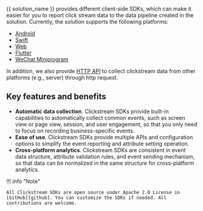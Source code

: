 
{{ solution_name }} provides different client-side SDKs, which can make it easier for you to report click stream data to the data pipeline created in the solution. Currently, the solution supports the following platforms:

- [Android](./android.md) 
- [Swift](./swift.md)  
- [Web](./web.md)
- [Flutter](./flutter.md)
- [WeChat Miniprogram](./wechat.md)

In addition, we also provide [HTTP API](./http-api.md) to collect clickstream data from other platforms (e.g., server) through http request.

## Key features and benefits

- **Automatic data collection**. Clickstream SDKs provide built-in capabilities to automatically collect common events, such as screen view or page view, session, and user engagement, so that you only need to focus on recording business-specific events.
- **Ease of use**. Clickstream SDKs provide multiple APIs and configuration options to simplify the event reporting and attribute setting operation.
- **Cross-platform analytics**. Clickstream SDKs are consistent in event data structure, attribute validation rules, and event sending mechanism, so that data can be normalized in the same structure for cross-platform analytics.

!!! info "Note"

    All Clickstream SDKs are open source under Apache 2.0 License in [GitHub][github]. You can customize the SDKs if needed. All contributions are welcome.

[github]: https://github.com/awslabs/?q=clickstream&type=all&language=&sort=
